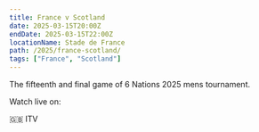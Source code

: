 ```yaml
---
title: France v Scotland
date: 2025-03-15T20:00Z
endDate: 2025-03-15T22:00Z
locationName: Stade de France
path: /2025/france-scotland/
tags: ["France", "Scotland"]
---
```


The fifteenth and final game of 6 Nations 2025 mens tournament.

Watch live on:

🇬🇧 ITV